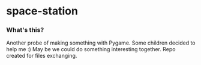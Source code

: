 # space-station

### What's this?

Another probe of making something with Pygame.
Some children decided to help me :)
May be we could do something interesting together.
Repo created for files exchanging.